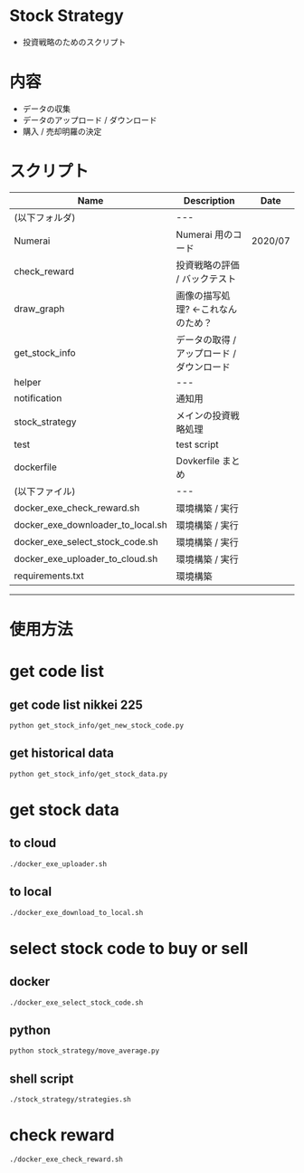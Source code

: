 # Stock Strategy
- 投資戦略のためのスクリプト

# 内容
- データの収集
- データのアップロード / ダウンロード
- 購入 / 売却明羅の決定

# スクリプト
|Name|Description|Date|
|---|---|---|
|(以下フォルダ)|---|
|Numerai|Numerai 用のコード|2020/07|
|check_reward|投資戦略の評価 / バックテスト|
|draw_graph|画像の描写処理? <-これなんのため？ |
|get_stock_info|データの取得 / アップロード / ダウンロード|
|helper|---|
|notification|通知用|
|stock_strategy|メインの投資戦略処理|
|test|test script|
|dockerfile|Dovkerfile まとめ|
|(以下ファイル)|---|
|docker_exe_check_reward.sh|環境構築 / 実行|
|docker_exe_downloader_to_local.sh|環境構築 / 実行|
|docker_exe_select_stock_code.sh|環境構築 / 実行|
|docker_exe_uploader_to_cloud.sh|環境構築 / 実行|
|requirements.txt|環境構築|

---

# 使用方法
# get code list

## get code list nikkei 225
`python get_stock_info/get_new_stock_code.py`

## get historical data
`python get_stock_info/get_stock_data.py`

# get stock data

## to cloud
`./docker_exe_uploader.sh`  

## to local
`./docker_exe_download_to_local.sh`

# select stock code to buy or sell

## docker
`./docker_exe_select_stock_code.sh`

## python
`python stock_strategy/move_average.py`

## shell script
`./stock_strategy/strategies.sh`

# check reward
`./docker_exe_check_reward.sh`
